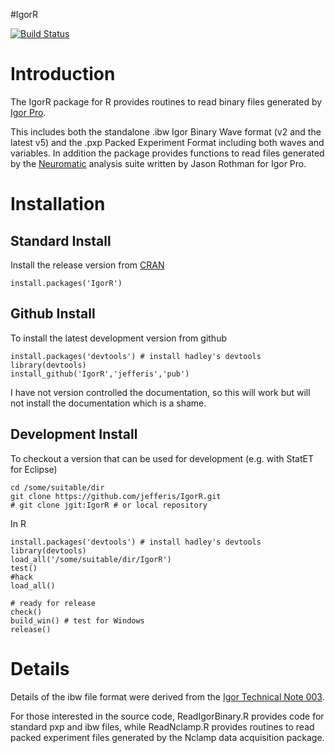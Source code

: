 #IgorR

[![Build Status](https://travis-ci.org/jefferis/IgorR.png)](https://travis-ci.org/jefferis/IgorR)

Introduction
============
The IgorR package for R provides routines to read binary files generated by [Igor Pro](http://www.wavemetrics.com).

This includes both the standalone .ibw Igor Binary Wave format (v2 and the latest v5) and the .pxp Packed Experiment Format including both waves and variables.  In addition the package provides functions to read files generated by the [Neuromatic](http://www.neuromatic.thinkrandom.com) analysis suite written by Jason Rothman for Igor Pro.

Installation
============
Standard Install
----------------
Install the release version from [CRAN](http://cran.r-project.org/)

    install.packages('IgorR')

Github Install
--------------
To install the latest development version from github

    install.packages('devtools') # install hadley's devtools
    library(devtools)
    install_github('IgorR','jefferis','pub')

I have not version controlled the documentation, so this will work but will not
install the documentation which is a shame. 

Development Install
-------------------
To checkout a version that can be used for development (e.g. with StatET for Eclipse)

    cd /some/suitable/dir
    git clone https://github.com/jefferis/IgorR.git
    # git clone jgit:IgorR # or local repository 
    
    
In R

    install.packages('devtools') # install hadley's devtools
    library(devtools)
    load_all('/some/suitable/dir/IgorR')
    test()
    #hack
    load_all()
    
    # ready for release
    check()
    build_win() # test for Windows
    release()

Details
=======

Details of the ibw file format were derived from the [Igor Technical Note 003](ftp://anonymous@ftp.wavemetrics.net/IgorPro/Technical_Notes/TN003.zip). 

For those interested in the source code, ReadIgorBinary.R provides code for standard pxp and ibw files, while ReadNclamp.R provides routines to read packed experiment files generated by the Nclamp data acquisition package.